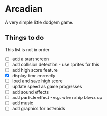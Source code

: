 # Arcadian

A very simple little dodgem game.

## Things to do

This list is not in order

- [ ] add a start screen
- [ ] add collision detection - use sprites for this
- [ ] add high score feature
- [x] display time correctly
- [ ] load and save high score
- [ ] update speed as game progresses
- [ ] add sound effects
- [ ] add particle effect - e.g. when ship blows up
- [ ] add music
- [ ] add graphics for asteroids
